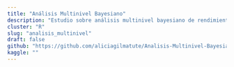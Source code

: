 ```yaml
---
title: "Análisis Multinivel Bayesiano"
description: "Estudio sobre análisis multinivel bayesiano de rendimiento en matemáticas entre 10 centros educativos."
cluster: "R"
slug: "analisis_multinivel"
draft: false
github: "https://github.com/aliciagilmatute/Analisis-Multinivel-Bayesiano"
kaggle: ""
---
```

